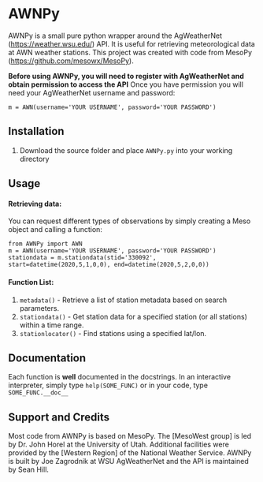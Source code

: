 # AWNPy

AWNPy is a small pure python wrapper around the AgWeatherNet (https://weather.wsu.edu/) API. It is useful for retrieving meteorological data at AWN weather stations. This project was created with code from MesoPy (https://github.com/mesowx/MesoPy).

**Before using AWNPy, you will need to register with AgWeatherNet and obtain permission to access the API** Once you have permission you will need your AgWeatherNet username and password: 
```
m = AWN(username='YOUR USERNAME', password='YOUR PASSWORD')
```
## Installation

1. Download the source folder and place `AWNPy.py` into your working directory

## Usage
#### Retrieving data:
You can request different types of observations by simply creating a Meso object and calling a function:

```
from AWNPy import AWN
m = AWN(username='YOUR USERNAME', password='YOUR PASSWORD')
stationdata = m.stationdata(stid='330092', start=datetime(2020,5,1,0,0), end=datetime(2020,5,2,0,0))
```

#### Function List:
1. `metadata()` - Retrieve a list of station metadata based on search parameters.
2. `stationdata()` - Get station data for a specified station (or all stations) within a time range. 
3. `stationlocator()` - Find stations using a specified lat/lon. 

## Documentation
Each function is **well** documented in the docstrings. In an interactive interpreter, simply type `help(SOME_FUNC)` or in your code, type `SOME_FUNC.__doc__` 

## Support and Credits
Most code from AWNPy is based on MesoPy. The [MesoWest group] is led by  Dr. John Horel at the University of Utah. Additional facilities were provided by the [Western Region] of the National Weather Service. AWNPy is built by Joe Zagrodnik at WSU AgWeatherNet and the API is maintained by Sean Hill. 
